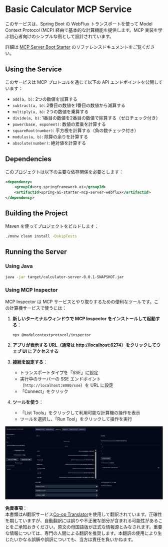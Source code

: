 <!--
CO_OP_TRANSLATOR_METADATA:
{
  "original_hash": "ed9cab32cc67c12d8969b407aa47100a",
  "translation_date": "2025-06-11T09:30:08+00:00",
  "source_file": "03-GettingStarted/01-first-server/solution/java/README.md",
  "language_code": "ja"
}
-->
# Basic Calculator MCP Service

このサービスは、Spring Boot の WebFlux トランスポートを使って Model Context Protocol (MCP) 経由で基本的な計算機能を提供します。MCP 実装を学ぶ初心者向けのシンプルな例として設計されています。

詳細は [MCP Server Boot Starter](https://docs.spring.io/spring-ai/reference/api/mcp/mcp-server-boot-starter-docs.html) のリファレンスドキュメントをご覧ください。

## Using the Service

このサービスは MCP プロトコルを通じて以下の API エンドポイントを公開しています：

- `add(a, b)`: 2つの数値を加算する
- `subtract(a, b)`: 2番目の数値を1番目の数値から減算する
- `multiply(a, b)`: 2つの数値を乗算する
- `divide(a, b)`: 1番目の数値を2番目の数値で除算する（ゼロチェック付き）
- `power(base, exponent)`: 数値の累乗を計算する
- `squareRoot(number)`: 平方根を計算する（負の数チェック付き）
- `modulus(a, b)`: 除算の余りを計算する
- `absolute(number)`: 絶対値を計算する

## Dependencies

このプロジェクトは以下の主要な依存関係を必要とします：

```xml
<dependency>
    <groupId>org.springframework.ai</groupId>
    <artifactId>spring-ai-starter-mcp-server-webflux</artifactId>
</dependency>
```

## Building the Project

Maven を使ってプロジェクトをビルドします：
```bash
./mvnw clean install -DskipTests
```

## Running the Server

### Using Java

```bash
java -jar target/calculator-server-0.0.1-SNAPSHOT.jar
```

### Using MCP Inspector

MCP Inspector は MCP サービスとやり取りするための便利なツールです。この計算機サービスで使うには：

1. **新しいターミナルウィンドウで MCP Inspector をインストールして起動する**：
   ```bash
   npx @modelcontextprotocol/inspector
   ```

2. **アプリが表示する URL（通常は http://localhost:6274）をクリックしてウェブ UI にアクセスする**

3. **接続を設定する**：
   - トランスポートタイプを「SSE」に設定
   - 実行中のサーバーの SSE エンドポイント（`http://localhost:8080/sse`）を URL に設定
   - 「Connect」をクリック

4. **ツールを使う**：
   - 「List Tools」をクリックして利用可能な計算機の操作を表示
   - ツールを選択し、「Run Tool」をクリックして操作を実行

![MCP Inspector Screenshot](../../../../../../translated_images/tool.40e180a7b0d0fe2067cf96435532b01f63f7f8619d6b0132355a04b426b669ac.ja.png)

**免責事項**：  
本書類はAI翻訳サービス[Co-op Translator](https://github.com/Azure/co-op-translator)を使用して翻訳されています。正確性を期していますが、自動翻訳には誤りや不正確な部分が含まれる可能性があることをご承知おきください。原文の母国語版が正式な情報源とみなされます。重要な情報については、専門の人間による翻訳を推奨します。本翻訳の使用により生じたいかなる誤解や誤訳についても、当方は責任を負いかねます。